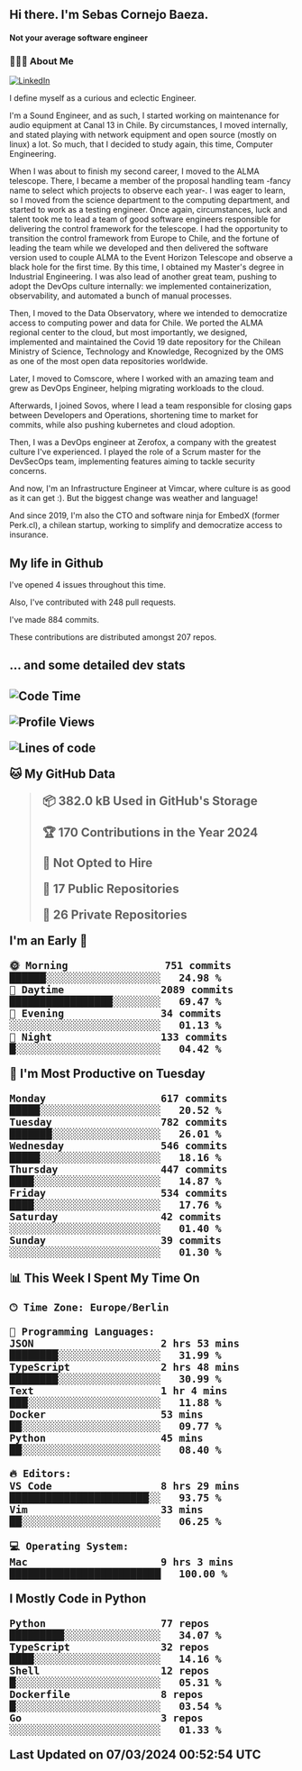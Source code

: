 <h2> Hi there.  I'm Sebas Cornejo Baeza.</h2>
<h4> Not your average software engineer</h4>
<h3> 👨🏻‍💻 About Me </h3>
<a href="http://linkedin.com/in/sebastian-cornejo-baeza/"><img alt="LinkedIn" src="https://img.shields.io/badge/Sebas%20Cornejo%20-informational?style=appveyor&logo=linkedin"></a>


I define myself as a curious and eclectic Engineer.

I'm a Sound Engineer, and as such, I started working on maintenance for audio equipment at Canal 13 in Chile.
By circumstances, I moved internally, and stated playing with network equipment and open source (mostly on linux) 
a lot. So much, that I decided to study again, this time, Computer Engineering.

When I was about to finish my second career, I moved to the ALMA telescope. There, I became a member of the proposal handling team
-fancy name to select which projects to observe each year-. 
I was eager to learn, so I moved from the science department to the computing department, and started to work as 
a testing engineer. Once again, circumstances, luck and talent took me to lead a team of good software engineers 
responsible for delivering the control framework for the telescope. I had the opportunity to transition the control framework from
Europe to Chile, and the fortune of leading the team while we developed and then delivered the software
version used to couple ALMA to the Event Horizon Telescope and observe a black hole for the first time.
By this time, I obtained my Master's degree in Industrial Engineering.
I was also lead of another great team, pushing to adopt the DevOps culture internally: we implemented containerization, observability, and automated a bunch of manual processes.

Then, I moved to the Data Observatory, where we intended to democratize access to computing power
and data for Chile. We ported the ALMA regional center to the cloud, but most importantly, we designed, implemented
and maintained the Covid 19 date repository for the Chilean Ministry of Science, Technology and Knowledge, Recognized by the OMS as one of the most open
data repositories worldwide.

Later, I moved to Comscore, where I worked with an amazing team and grew as DevOps Engineer, helping migrating workloads to the cloud.

Afterwards, I joined Sovos, where I lead a team responsible for closing gaps between Developers and Operations, shortening time to market for commits, while
also pushing kubernetes and cloud adoption.

Then, I was a DevOps engineer at Zerofox, a company with the greatest culture I've experienced. I played the role of a Scrum master for the DevSecOps team,
implementing features aiming to tackle security concerns.

And now, I'm an Infrastructure Engineer at Vimcar, where culture is as good as it can get :). But the biggest change was weather and language!
 
And since 2019, I'm also the CTO and software ninja for EmbedX (former Perk.cl), a chilean startup, working to simplify and democratize access to insurance.

<h2> My life in Github </h2>

I've opened 4 issues throughout this time.

Also, I've contributed with 248 pull requests.

I've made 884 commits.

These contributions are distributed amongst 207 repos.

<h2>... and some detailed dev stats<h2>

<!--START_SECTION:waka-->
![Code Time](http://img.shields.io/badge/Code%20Time-691%20hrs%2021%20mins-blue)

![Profile Views](http://img.shields.io/badge/Profile%20Views-12-blue)

![Lines of code](https://img.shields.io/badge/From%20Hello%20World%20I%27ve%20Written-1.2%20million%20lines%20of%20code-blue)

**🐱 My GitHub Data** 

> 📦 382.0 kB Used in GitHub's Storage 
 > 
> 🏆 170 Contributions in the Year 2024
 > 
> 🚫 Not Opted to Hire
 > 
> 📜 17 Public Repositories 
 > 
> 🔑 26 Private Repositories 
 > 
**I'm an Early 🐤** 

```text
🌞 Morning                751 commits         ██████░░░░░░░░░░░░░░░░░░░   24.98 % 
🌆 Daytime                2089 commits        █████████████████░░░░░░░░   69.47 % 
🌃 Evening                34 commits          ░░░░░░░░░░░░░░░░░░░░░░░░░   01.13 % 
🌙 Night                  133 commits         █░░░░░░░░░░░░░░░░░░░░░░░░   04.42 % 
```
📅 **I'm Most Productive on Tuesday** 

```text
Monday                   617 commits         █████░░░░░░░░░░░░░░░░░░░░   20.52 % 
Tuesday                  782 commits         ███████░░░░░░░░░░░░░░░░░░   26.01 % 
Wednesday                546 commits         █████░░░░░░░░░░░░░░░░░░░░   18.16 % 
Thursday                 447 commits         ████░░░░░░░░░░░░░░░░░░░░░   14.87 % 
Friday                   534 commits         ████░░░░░░░░░░░░░░░░░░░░░   17.76 % 
Saturday                 42 commits          ░░░░░░░░░░░░░░░░░░░░░░░░░   01.40 % 
Sunday                   39 commits          ░░░░░░░░░░░░░░░░░░░░░░░░░   01.30 % 
```


📊 **This Week I Spent My Time On** 

```text
🕑︎ Time Zone: Europe/Berlin

💬 Programming Languages: 
JSON                     2 hrs 53 mins       ████████░░░░░░░░░░░░░░░░░   31.99 % 
TypeScript               2 hrs 48 mins       ████████░░░░░░░░░░░░░░░░░   30.99 % 
Text                     1 hr 4 mins         ███░░░░░░░░░░░░░░░░░░░░░░   11.88 % 
Docker                   53 mins             ██░░░░░░░░░░░░░░░░░░░░░░░   09.77 % 
Python                   45 mins             ██░░░░░░░░░░░░░░░░░░░░░░░   08.40 % 

🔥 Editors: 
VS Code                  8 hrs 29 mins       ███████████████████████░░   93.75 % 
Vim                      33 mins             ██░░░░░░░░░░░░░░░░░░░░░░░   06.25 % 

💻 Operating System: 
Mac                      9 hrs 3 mins        █████████████████████████   100.00 % 
```

**I Mostly Code in Python** 

```text
Python                   77 repos            █████████░░░░░░░░░░░░░░░░   34.07 % 
TypeScript               32 repos            ████░░░░░░░░░░░░░░░░░░░░░   14.16 % 
Shell                    12 repos            █░░░░░░░░░░░░░░░░░░░░░░░░   05.31 % 
Dockerfile               8 repos             █░░░░░░░░░░░░░░░░░░░░░░░░   03.54 % 
Go                       3 repos             ░░░░░░░░░░░░░░░░░░░░░░░░░   01.33 % 
```




 Last Updated on 07/03/2024 00:52:54 UTC
<!--END_SECTION:waka-->
